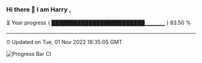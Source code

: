 ### Hi there 👋 I am Harry , 

⏳ Year progress { █████████████████████████▁▁▁▁▁ } 83.50 %

---

⏰ Updated on Tue, 01 Nov 2022 18:35:05 GMT

![Progress Bar CI](https://github.com/duykhang68/duykhang68/workflows/Progress%20Bar%20CI/badge.svg)
